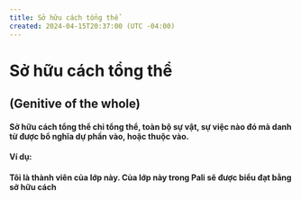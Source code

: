 ```yaml
---
title: Sở hữu cách tổng thể
created: 2024-04-15T20:37:00 (UTC -04:00)
---
```

# Sở hữu cách tổng thể
## (Genitive of the whole)

#### Sở hữu cách tổng thể chỉ tổng thể, toàn bộ sự vật, sự việc nào đó mà danh từ được bổ nghĩa dự phần vào, hoặc thuộc vào.
#### Ví dụ:
#### Tôi là thành viên của lớp này. Của lớp này trong Pali sẽ được biểu đạt bằng sở hữu cách

